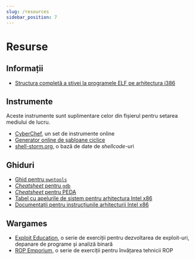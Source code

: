 ```yaml
---
slug: /resources
sidebar_position: 7
---
```


# Resurse

## Informații

- [Structura completă a stivei la programele ELF pe arhitectura i386](https://www.win.tue.nl/~aeb/linux/hh/stack-layout.html)

## Instrumente

Aceste instrumente sunt suplimentare celor din fișierul pentru setarea mediului de lucru.

- [CyberChef](https://gchq.github.io/CyberChef/), un set de instrumente online
- [Generator online de șabloane ciclice](https://wiremask.eu/tools/buffer-overflow-pattern-generator)
- [shell-storm.org](http://shell-storm.org/shellcode/), o bază de date de *shellcode*-uri

## Ghiduri

- [Ghid pentru `pwntools`](https://github.com/Gallopsled/pwntools-tutorial)
- [*Cheatsheet* pentru `gdb`](https://gist.github.com/rkubik/b96c23bd8ed58333de37f2b8cd052c30)
- [*Cheatsheet* pentru PEDA](https://github.com/ebtaleb/peda_cheatsheet/blob/master/peda.md)
- [Tabel cu apelurile de sistem pentru arhitectura Intel x86](https://chromium.googlesource.com/chromiumos/docs/+/master/constants/syscalls.md#x86-32_bit)
- [Documentații pentru instrucțiunile arhitecturii Intel x86](https://c9x.me/x86)

## Wargames

- [Exploit Education](https://exploit.education), o serie de exerciții pentru dezvoltarea de exploit-uri, depanare de programe și analiză binară
- [ROP Emporium](https://ropemporium.com), o serie de exerciții pentru învățarea tehnicii ROP
